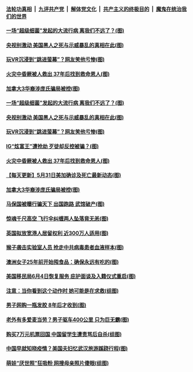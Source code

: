 ####  [法轮功真相](../../../../basic/blob/master/README.md?t=06020331) &nbsp;|&nbsp; [九评共产党](../../../../9ping.md/blob/master/README.md?t=06020331) &nbsp;|&nbsp; [解体党文化](../../../../jtdwh.md/blob/master/README.md?t=06020331)  &nbsp;|&nbsp; [共产主义的终极目的](../../../../gczydzjmd.md/blob/master/README.md?t=06020331) &nbsp;|&nbsp; [魔鬼在统治我们的世界](../../../../mgztzwmdsj.md/blob/master/README.md?t=06020331) 

#### [一场“超级细菌”发起的大流行病 离我们不远了？(图)](../pages/p3/935126.md?t=06020331) 

#### [央视别激动 美国黑人之死与示威暴乱的真相在此(图)](../pages/p3/935132.md?t=06020331) 

#### [玩VR沉浸到“跳进萤幕”？网友笑他亏惨(图)](../pages/p3/935127.md?t=06020331) 


#### [火灾中昏厥被人救出 37年后找到救命恩人(图)](../pages/p3/935117.md?t=06020331) 

#### [加拿大3华裔涉庞氏骗局被控(图)](../pages/p3/935034.md?t=06020331) 

#### [一场“超级细菌”发起的大流行病 离我们不远了？(图)](../pages/p3/935126.md?t=06020331) 

#### [央视别激动 美国黑人之死与示威暴乱的真相在此(图)](../pages/p3/935132.md?t=06020331) 

#### [玩VR沉浸到“跳进萤幕”？网友笑他亏惨(图)](../pages/p3/935127.md?t=06020331) 

#### [IG“炫富王”遭抢劫 歹徒却反控被骗？(图)](../pages/p3/935124.md?t=06020331) 


#### [火灾中昏厥被人救出 37年后找到救命恩人(图)](../pages/p3/935117.md?t=06020331) 

#### [【每天更新】5月31日美加确诊及死亡最新动态(图)](../pages/p3/931800.md?t=06020331) 

#### [加拿大3华裔涉庞氏骗局被控(图)](../pages/p3/935034.md?t=06020331) 

#### [马保国被曝行骗天下 出国跑路 武馆破产(图)](../pages/p3/935028.md?t=06020331) 

#### [惊魂千尺高空 飞行伞纠缠两人坠落竟无恙(图)](../pages/p3/935012.md?t=06020331) 

#### [英国拟放宽港人居留权利 近300万人适用(图)](../pages/p3/935014.md?t=06020331) 

#### [猴子袭击实验室人员 抢走中共病毒患者血液样本(图)](../pages/p3/935011.md?t=06020331) 

#### [澳洲女子25年前开始囤食品：确保永远有吃的(图)](../pages/p3/934910.md?t=06020331) 

#### [美国移民局6月4日恢复服务 庇护面谈及入籍仪式重启(图)](../pages/p3/934906.md?t=06020331) 

#### [注意：当你看到这个动作时 她可能是在求救(组图)](../pages/p3/934899.md?t=06020331) 

#### [男子网购一瓶发胶 8年后才收到(图)](../pages/p3/934891.md?t=06020331) 

#### [老外有多爱麦当劳？男子驱车400公里 只为巨无霸(图)](../pages/p3/934878.md?t=06020331) 

#### [购买7万元机票回国 中国留学生遭责骂后自杀(组图)](../pages/p3/934835.md?t=06020331) 

#### [中国早就知晓疫情？美国夫妇忆武汉旅游蹊跷行程(图)](../pages/p3/934813.md?t=06020331) 

#### [萌娃“厌世照”狂吸粉 网搜母亲照片傻眼(组图)](../pages/p3/934794.md?t=06020331) 

